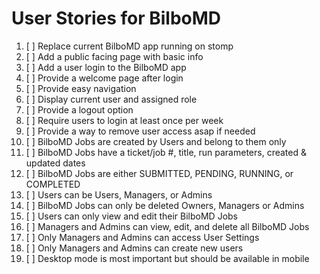 # User Stories for BilboMD

1.  [ ] Replace current BilboMD app running on stomp
2.  [ ] Add a public facing page with basic info
3.  [ ] Add a user login to the BilboMD app
4.  [ ] Provide a welcome page after login
5.  [ ] Provide easy navigation
6.  [ ] Display current user and assigned role
7.  [ ] Provide a logout option
8.  [ ] Require users to login at least once per week
9.  [ ] Provide a way to remove user access asap if needed
10. [ ] BilboMD Jobs are created by Users and belong to them only
11. [ ] BilboMD Jobs have a ticket/job #, title, run parameters, created & updated dates
12. [ ] BilboMD Jobs are either SUBMITTED, PENDING, RUNNING, or COMPLETED
13. [ ] Users can be Users, Managers, or Admins
14. [ ] BilboMD Jobs can only be deleted Owners, Managers or Admins
15. [ ] Users can only view and edit their BilboMD Jobs
16. [ ] Managers and Admins can view, edit, and delete all BilboMD Jobs
17. [ ] Only Managers and Admins can access User Settings
18. [ ] Only Managers and Admins can create new users
19. [ ] Desktop mode is most important but should be available in mobile

